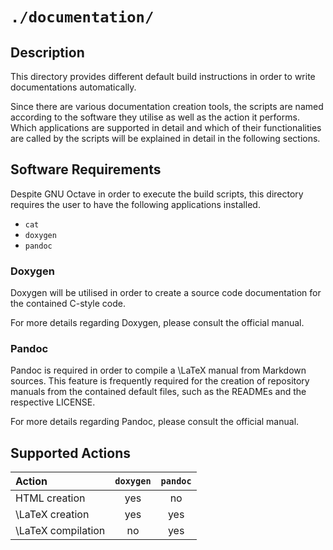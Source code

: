 <!------------------------------------------------------------------------------
--
-- Copyright (C) 2022 Kevin Matthes
--
-- This program is free software; you can redistribute it and/or modify
-- it under the terms of the GNU General Public License as published by
-- the Free Software Foundation; either version 2 of the License, or
-- (at your option) any later version.
--
-- This program is distributed in the hope that it will be useful,
-- but WITHOUT ANY WARRANTY; without even the implied warranty of
-- MERCHANTABILITY or FITNESS FOR A PARTICULAR PURPOSE.  See the
-- GNU General Public License for more details.
--
-- You should have received a copy of the GNU General Public License along
-- with this program; if not, write to the Free Software Foundation, Inc.,
-- 51 Franklin Street, Fifth Floor, Boston, MA 02110-1301 USA.
--
----
--
--  FILE
--      README.md
--
--  BRIEF
--      Important information regarding this project.
--
--  AUTHOR
--      Kevin Matthes
--
--  COPYRIGHT
--      (C) 2022 Kevin Matthes.
--      This file is licensed GPL 2 as of June 1991.
--
--  DATE
--      2022
--
--  NOTE
--      See `LICENSE' for full license.
--
------------------------------------------------------------------------------->

# `./documentation/`

## Description

This directory provides different default build instructions in order to write
documentations automatically.

Since there are various documentation creation tools, the scripts are named
according to the software they utilise as well as the action it performs.  Which
applications are supported in detail and which of their functionalities are
called by the scripts will be explained in detail in the following sections.

## Software Requirements

Despite GNU Octave in order to execute the build scripts, this directory
requires the user to have the following applications installed.

* `cat`
* `doxygen`
* `pandoc`

### Doxygen

Doxygen will be utilised in order to create a source code documentation for the
contained C-style code.

For more details regarding Doxygen, please consult the official manual.

### Pandoc

Pandoc is required in order to compile a \LaTeX manual from Markdown sources.
This feature is frequently required for the creation of repository manuals from
the contained default files, such as the READMEs and the respective LICENSE.

For more details regarding Pandoc, please consult the official manual.

## Supported Actions

| Action                | `doxygen` | `pandoc`  |
|:----------------------|:---------:|:---------:|
| HTML creation         | yes       | no        |
| \LaTeX creation       | yes       | yes       |
| \LaTeX compilation    | no        | yes       |

<!----------------------------------------------------------------------------->

